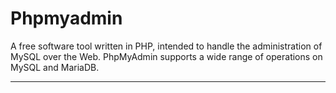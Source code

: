 # Phpmyadmin

A free software tool written in PHP, intended to handle the administration of MySQL over the Web. PhpMyAdmin supports a wide range of operations on MySQL and MariaDB.

---